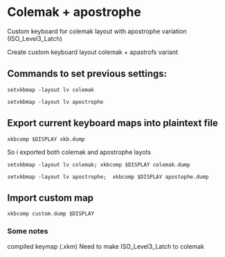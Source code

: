# Colemak + apostrophe

Custom keyboard for colemak layout with apostrophe variation (ISO_Level3_Latch)

Create custom keyboard layout  colemak + apastrofs variant

## Commands to set previous settings:

`setxkbmap -layout lv colemak`

`setxkbmap -layout lv apostrophe`

## Export current keyboard maps into plaintext file

`xkbcomp $DISPLAY xkb.dump`

So i exported both colemak and apostrophe layots

`setxkbmap -layout lv colemak; xkbcomp $DISPLAY colemak.dump`

`setxkbmap -layout lv apostrophe;  xkbcomp $DISPLAY apostophe.dump`

## Import custom map

`xkbcomp custom.dump $DISPLAY`

### Some notes

compiled keymap (.xkm)
Need to make ISO_Level3_Latch to colemak